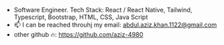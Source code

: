 
- Software Engineer. Tech Stack: React / React Native, Tailwind, Typescript, Bootstrap, HTML, CSS, Java Script
- 📫 I can be reached throuhj my email: abdul.aziz.khan.1122@gmail.com
- other github 🔥: https://github.com/aziz-4980

<!---
aziz4980/aziz4980 is a ✨ special ✨ repository because its `README.md` (this file) appears on your GitHub profile.
You can click the Preview link to take a look at your changes.
--->
